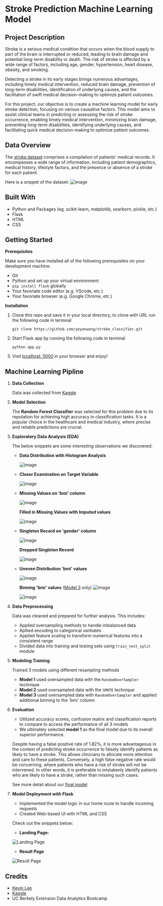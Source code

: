 # Stroke Prediction Machine Learning Model

## Project Description

Stroke is a serious medical condition that occurs when the blood supply to part of the brain is interrupted or reduced, leading to brain damage and potential long-term disability or death. The risk of stroke is affected by a wide range of factors, including age, gender, hypertension, heart disease, obesity, and smoking. 

Detecting a stroke in its early stages brings numerous advantages, including timely medical intervention, reduced brain damage, prevention of long-term disabilities, identification of underlying causes, and the facilitation of swift medical decision-making to optimize patient outcomes.

For this project, our objective is to create a machine learning model for early stroke detection, focusing on various causative factors. This model aims to assist clinical teams in predicting or assessing the risk of stroke occurrence, enabling timely medical intervention, minimizing brain damage, preventing long-term disabilities, identifying underlying causes, and facilitating quick medical decision-making to optimize patient outcomes.

##  Data Overview

The [stroke dataset](https://www.kaggle.com/datasets/fedesoriano/stroke-prediction-dataset?select=healthcare-dataset-stroke-data.csv) comprises a compilation of patients' medical records. It encompasses a wide range of information, including patient demographics, medical history, lifestyle factors, and the presence or absence of a stroke for each patient.

Here is a snippet of the dataset: 
![image](https://github.com/yeyanwang/stroke_classifier/assets/120543690/7502f72d-72be-43a2-8c5c-eb2c1668f1df)

## Built With 
- Python and Packages (eg. scikit-learn, matplotlib, searborn, pickle, etc.)
- Flask
- HTML
- CSS

## Getting Started 
**Prerequisites**

Make sure you have installed all of the following prerequisites on your development machine:
- Git
- Python and set up your virtual environment
- `pip install flask` globally
- Your favoriate code editor (e.g. VScode, etc.)
- Your favoriate browser (e.g. Google Chrome, etc.)

**Installation**

1. Clone this repo and save it in your local directory, to clone with URL run the following code in terminal
  
     `git clone https://github.com/yeyanwang/stroke_classifier.git`
  
2. Start Flask app by running the following code in terminal

     `python app.py`
  
3. Visit [localhost: 5000](http://localhost:5000/) in your browser and enjoy!

## Machine Learning Pipline
1. **Data Collection** 
   
   Data was collected from [Kaggle](https://www.kaggle.com/datasets/fedesoriano/stroke-prediction-dataset)
   
2. **Model Selection** 

   The **Random Forest Classifier** was selected for this problem due to its reputation for achieving high accuracy in classification tasks. 
   It is a popular choice in the healthcare and medical industry, where precise and reliable predictions are crucial.
   
3. **Exploratory Data Analysis (EDA)** 

   The below snippets are some interesting observations we discovered: 
   - **Data Distribution with Histogram Analysis**
   
     ![image](https://github.com/yeyanwang/stroke_classifier/assets/120543690/efacd65c-d4c2-4060-a508-e7ef2be771f8)
     
   - **Closer Examination on Target Variable** 
   
     ![image](https://github.com/yeyanwang/stroke_classifier/assets/120543690/7ed0adda-b624-4699-8546-021602894d69)
     
   - **Missing Values on 'bmi' column**
   
     ![image](https://github.com/yeyanwang/stroke_classifier/assets/120543690/6e6ad77a-8086-4b70-8910-a92c0a0cfef7)
     
     **Filled in Missing Values with Imputed values**
     
     ![image](https://github.com/yeyanwang/stroke_classifier/assets/120543690/65da8d6e-f563-4fcb-a8f9-7763ea5aa9fc)
     
   - **Singleton Record on 'gender' column**
   
     ![image](https://github.com/yeyanwang/stroke_classifier/assets/120543690/8ed61800-b292-4080-b882-2d37240c243f)
     
     **Dropped Singleton Record**
     
     ![image](https://github.com/yeyanwang/stroke_classifier/assets/120543690/51b3de32-cf32-4cb5-8519-cd5c8c2c82fc)
     
   - **Uneven Distribution 'bmi' values**
    
     ![image](https://github.com/yeyanwang/stroke_classifier/assets/120543690/dda914f3-391f-4bcf-92c8-1c239ee1e157)
     
     **Binning 'bmi' values** ([Model 3](https://github.com/yeyanwang/stroke_classifier/blob/main/stroke_classifier_optimization_1.ipynb) only)
     ![image](https://github.com/yeyanwang/stroke_classifier/assets/120543690/742d74c4-c14c-4a72-a78b-a154d0092eeb)
     
     ![image](https://github.com/yeyanwang/stroke_classifier/assets/120543690/cca8c744-b3fc-4fe6-98ae-20da5b87f464)
     
4. **Data Preprocessing** 

   Data was cleaned and prepared for further analysis. This includes: 
   - Applied oversampling methods to handle imbalanced data
   - Apllied encoding to categorical varibales
   - Applied feature scaling to transform numerical features into a consistent range
   - Divided data into training and testing sets using `train_test_split` module
5. **Modeling Training**

   Trained 3 models using different resampling methods  
   - **Model 1** used oversampled data with the `RandomOverSampler` technique
   - **Model 2** used oversampled data with the `SMOTE` technique
   - **Model 3** used oversampled data with `RandomOverSampler` and applied additional binning to the 'bmi' column

6. **Evaluation**
   - Utilized accuracy scores, confusion matrix and classification reports to compare to access the performance of all 3 models
   - We ultimately selected **model 1** as the final model due to its overall superior performance. 
   
   Despite having a false positive rate of 1.82%, it is more advantageous in the context of predicting stroke occurrence to falsely identify patients as likely to have a stroke. This allows clinicians to allocate more attention and care to these patients. Conversely, a high false negative rate would be concerning, where patients who have a risk of stroke will not be intervened. In other words, it is preferable to mistakenly identify patients who are likely to have a stroke, rather than missing such cases. 
   
   See more detail about our [final model](https://github.com/yeyanwang/stroke_classifier/blob/main/stroke_classifier_final%20.ipynb)
7. **Model Deployment with Flask**
   - Implemented the model logic in our home route to handle incoming requests
   - Created Web-based UI with HTML and CSS
   
   Check out the snippets below:
   - **Landing Page:**
   
   ![Landing Page](https://github.com/yeyanwang/stroke_classifier/assets/120543690/93037122-c541-4cb0-9307-6937aa6f0252)
   
   - **Result Page**
   
   ![Result Page](https://github.com/yeyanwang/stroke_classifier/assets/120543690/1bd99269-90c2-49fe-b023-9f398b486b18)

## Credits 
- [Kevin Lee](https://github.com/kevinclee26)
- [Kaggle](https://www.kaggle.com/datasets/fedesoriano/stroke-prediction-dataset?select=healthcare-dataset-stroke-data.csv)
- UC Berkely Extension Data Analytics Bootcamp
